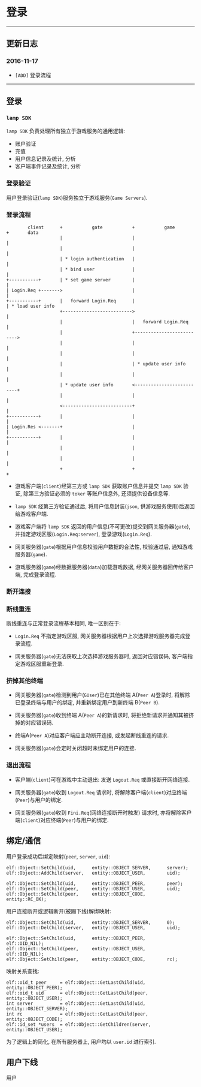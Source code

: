 # 登录

----

## 更新日志

### 2016-11-17

* `[ADD]` 登录流程

----

## 登录

### `lamp SDK`

`lamp SDK` 负责处理所有独立于游戏服务的通用逻辑:

* 账户验证
* 充值
* 用户信息记录及统计, 分析
* 客户端事件记录及统计, 分析

### 登录验证

用户登录验证(`lamp SDK`)服务独立于游戏服务(`Game Servers`).

### 登录流程

            client      +           gate           +           game           +       data
                        |                          |                          |
                        |                          |                          |
                        | * login authentication   |                          |
                        | * bind user              |                          |
    +-----------+       | * set game server        |                          |
    | Login.Req +------->                          |                          |
    +-----------+       |   forward Login.Req      |                          | * load user info
                        +-------------------------->                          |
                        |                          |   forward Login.Req      |
                        |                          +-------------------------->
                        |                          |                          |
                        |                          |                          |
                        |                          | * update user info       |
                        |                          |                          |
                        | * update user info       <--------------------------+
                        |                          |                          |
                        <--------------------------+                          |
    +-----------+       |                          |                          |
    | Login.Res <-------+                          |                          |
    +-----------+       |                          |                          |
                        |                          |                          |
                        |                          |                          |
                        +                          +                          +

* 游戏客户端(`client`)经第三方或 `lamp SDK` 获取账户信息并提交 `lamp SDK` 验证, 除第三方验证必须的 `toker` 等账户信息外, 还须提供设备信息等. 

* `lamp SDK` 经第三方验证通过后, 将用户信息封装(`json`, 供游戏服务使用)后返回给游戏客户端.

* 游戏客户端将 `lamp SDK` 返回的用户信息(不可更改)提交到网关服务器(`gate`), 并指定游戏区服(`Login.Req:server`), 登录游戏(`Login.Req`).

* 网关服务器(`gate`)根据用户信息校验用户数据的合法性, 校验通过后, 通知游戏服务器(`game`).

* 游戏服务器(`game`)经数据服务器(`data`)加载游戏数据, 经网关服务器回传给客户端, 完成登录流程.

### 断开连接



### 断线重连

断线重连与正常登录流程基本相同, 唯一区别在于:

* `Login.Req` 不指定游戏区服, 网关服务器根据用户上次选择游戏服务器完成登录流程.

* 网关服务器(`gate`)无法获取上次选择游戏服务器时, 返回对应错误码, 客户端指定游戏区服重新登录.

### 挤掉其他终端

* 网关服务器(`gate`)检测到用户(`GUser`)已在其他终端 A(`Peer A`)登录时, 将解除已登录终端与用户的绑定, 并重新绑定用户到新终端 B(`Peer B`).

* 网关服务器(`gate`)收到终端 A(`Peer A`)的新请求时, 将拒绝新请求并通知其被挤掉的对应错误码.

* 终端A(`Peer A`)对应客户端应主动断开连接, 或发起断线重连的请求.

* 网关服务器(`gate`)会定时关闭超时未绑定用户的连接.

### 退出流程

* 客户端(`client`)可在游戏中主动退出: 发送 `Logout.Req` 或直接断开网络连接.

* 网关服务器(`gate`)收到 `Logout.Req` 请求时, 将解除客户端(`client`)对应终端(`Peer`)与用户的绑定.

* 网关服务器(`gate`)收到 `Fini.Req`(网络连接断开时触发) 请求时, 亦将解除客户端(`client`)对应终端(`Peer`)与用户的绑定.

## 绑定/通信

用户登录成功后绑定映射(`peer`, `server`, `uid`):

    elf::Object::SetChild(uid,      entity::OBJECT_SERVER,      server);
    elf::Object::AddChild(server,   entity::OBJECT_USER,        uid);

    elf::Object::SetChild(uid,      entity::OBJECT_PEER,        peer);
    elf::Object::SetChild(peer,     entity::OBJECT_USER,        uid);
    elf::Object::SetChild(peer,     entity::OBJECT_CODE,        entity::RC_OK);

用户连接断开或逻辑断开(被踢下线)解绑映射:

    elf::Object::SetChild(uid,      entity::OBJECT_SERVER,      0);
    elf::Object::DelChild(server,   entity::OBJECT_USER,        uid);

    elf::Object::SetChild(uid,      entity::OBJECT_PEER,        elf::OID_NIL);
    elf::Object::SetChild(peer,     entity::OBJECT_USER,        elf::OID_NIL);
    elf::Object::SetChild(peer,     entity::OBJECT_CODE,        rc);

映射关系查找:

    elf::oid_t peer     = elf::Object::GetLastChild(uid,        entity::OBJECT_PEER);
    elf::oid_t uid      = elf::Object::GetLastChild(peer,       entity::OBJECT_USER);
    int server          = elf::Object::GetLastChild(uid,        entity::OBJECT_SERVER);
    int rc              = elf::Object::GetLastChild(peer,       entity::OBJECT_CODE);
    elf::id_set *users  = elf::Object::GetChildren(server,      entity::OBJECT_USER);

为了逻辑上的简化, 在所有服务器上, 用户均以 `user.id` 进行索引.

## 用户下线

用户
